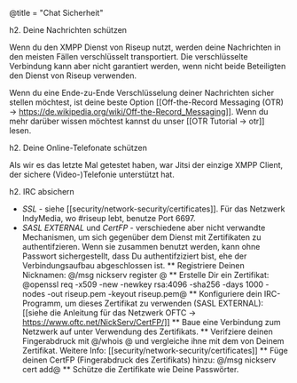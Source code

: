 @title = "Chat Sicherheit"

h2. Deine Nachrichten schützen

Wenn du den XMPP Dienst von Riseup nutzt, werden deine Nachrichten in den meisten Fällen verschlüsselt transportiert. Die verschlüsselte Verbindung kann aber nicht garantiert werden, wenn nicht beide Beteiligten den Dienst von Riseup verwenden.

Wenn du eine Ende-zu-Ende Verschlüsselung deiner Nachrichten sicher stellen möchtest, ist deine beste Option [[Off-the-Record Messaging (OTR) -> https://de.wikipedia.org/wiki/Off-the-Record_Messaging]]. Wenn du mehr darüber wissen möchtest kannst du unser [[OTR Tutorial -> otr]] lesen.

h2. Deine Online-Telefonate schützen

Als wir es das letzte Mal getestet haben, war Jitsi der einzige XMPP Client, der sichere (Video-)Telefonie unterstützt hat.

h2. IRC absichern

* *SSL* - siehe [[security/network-security/certificates]]. Für das Netzwerk IndyMedia, wo #riseup lebt, benutze Port 6697.
* *SASL EXTERNAL* und *CertFP* - verschiedene aber nicht verwandte Mechanismen, um sich gegenüber dem Dienst mit Zertifikaten zu authentifzieren. Wenn sie zusammen benutzt werden, kann ohne Passwort sichergestellt, dass Du authentifziziert bist, ehe der Verbindungsaufbau abgeschlossen ist.
** Registriere Deinen Nicknamen: @/msg nickserv register <password> <email>@
** Erstelle Dir ein Zertifikat: @openssl req -x509 -new -newkey rsa:4096 -sha256 -days 1000 -nodes -out riseup.pem -keyout riseup.pem@
** Konfiguriere dein IRC-Programm, um dieses Zertifikat zu verwenden (SASL EXTERNAL): [[siehe die Anleitung für das Netzwerk OFTC -> https://www.oftc.net/NickServ/CertFP/]]
** Baue eine Verbindung zum Netzwerk auf unter Verwendung des Zertifikats.
** Verifziere deinen Fingerabdruck mit @/whois <your-nick>@ und vergleiche ihne mit dem von Deinem Zertifikat. Weitere Info: [[security/network-security/certificates]]
** Füge deinen CertFP (Fingerabdruck des Zertifikats) hinzu: @/msg nickserv cert add@
** Schütze die Zertifikate wie Deine Passwörter.


